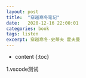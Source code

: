 ```yaml
---
layout: post
title:  "穿越寒冬笔记"
date:   2020-12-16 22:00:01
categories: book
tags: listen
excerpt: 穿越寒冬-史蒂夫 霍夫曼
---
```

* content
{:toc}  

1.vscode测试
